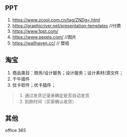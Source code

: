 ## PPT
1. https://www.zcool.com.cn/tag/ZNDg=.html
2. https://graphicriver.net/presentation-templates //付费
3. https://www.1ppt.com/
4. https://www.pexels.com/  //图片
5. https://wallhaven.cc/ // 壁纸

## 淘宝

1. 商品类目：商务/设计服务；设计服务；设计素材/源文件；
2. 千牛插件
3. 优卡软件；优卡插件；

> 1. 通过发货记录来确定是否自动发货
> 2. 到款时间（买家确认收货）

## 其他
office 365
